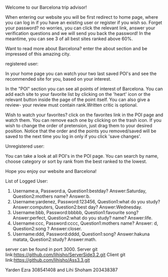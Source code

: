Welcome to our Barcelona trip advisor!

When entering our website you will be first redirect to home page,
where you can log in if you have an existing user or register if you wish so.
Forget your password? no worries, you can click the relevant link, answer your verification questions and 
we will send you back the password!
In the meantime, you can see 3 of all best sites ranked above 60%.

Want to read more about Barcelona? enter the about section and be impressed of this amazing city.

registered user:

In your home page you can watch your two last saved POI's and see the recommended site for you, based on your interest.

In the "POI" section you can see all points of interest of Barcelona. You can add each site to your favorite list
by clicking on the 'heart' icon or the relevant button inside the page of the point itself.
You can also give a review- your review must contain rank.Written critic is optional.

Wish to watch your favorites? click on the favorites link in the POI page and watch them. You can remove each one
by clicking on the trash icon.
If you wish to change the order of pretension, just drag them to your desired position.
Notice that the order and the points you removed/saved will be saved to the next time you log in only
if you click 'save changes'.

Unregistered user:

You can take a look at all POI's in the POI page.
You can search by name, choose category or sort by rank from the best ranked to the lowest.

Hope you enjoy our website and Barcelona!

List of Logged User:
1. Username:a, Password:a, Question1:bestday? Answer:Saturday, Question2:mothers name? Answer:b.
1. Username:yardenez, Password:123456, Question1:what do you study? Answer:computers, Question2:best day? Answer:Wednesday.
1. Username:bbb, Password:bbbbb, Question1:favourite song? Answer:perfect, Question2:what do you study? name? Answer:life.
1. Username:ccc, Password:cccc, Question1:mothers name? Answer: d, Question2:song ? Answer:closer.
1. Username:ddd, Password:dddd, Question1:song? Answer:hakuna matata, Question2:study? Answer:math.

server can be found in port 3000.
Server git link:https://github.com/lihisho/ServerSide3.2.git
Client git link:https://github.com/lihisho/Ass3.3.git


Yarden Ezra 308541408 and Lihi Shoham 203438387
